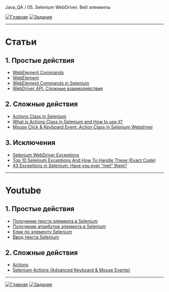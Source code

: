 Java_QA / 05. Selenium WebDriver. Веб элементы

[![Главная](https://img.shields.io/badge/-Главная-aaccee)](README.md)
[![Задание](https://img.shields.io/badge/-Задание-99ffee)](3.%20Задание.md)

***

# Статьи

## 1. Простые действия

* [WebElement Commands](https://www.toolsqa.com/selenium-webdriver/webelement-commands/)
* [WebElement](https://www.selenium.dev/documentation/en/webdriver/web_element/)
* [WebElement Commands in Selenium](https://stqatools.com/selenium-webelement-commands/)
* [WebDriver API. Сложные взаимодействия](https://comaqa.gitbook.io/selenium-webdriver-lectures/selenium-webdriver.-slozhnye-voprosy./webdriver-api.-slozhnye-vzaimodeistviya.)

## 2. Сложные действия

* [Actions Class in Selenium](https://www.toolsqa.com/selenium-webdriver/actions-class-in-selenium/)
* [What is Actions Class in Selenium and How to use it?](https://www.janbasktraining.com/blog/what-is-actions-class-in-selenium/)
* [Mouse Click & Keyboard Event: Action Class in Selenium Webdriver](https://www.guru99.com/keyboard-mouse-events-files-webdriver.html)

## 3. Исключения

* [Selenium WebDriver Exceptions](http://internetka.in.ua/selenium-webdriver-exceptions/)
* [Top 10 Selenium Exceptions And How To Handle These (Exact Code)](https://www.softwaretestinghelp.com/exception-handling-framework-selenium-tutorial-19/)
* [43 Exceptions in Selenium: Have you ever “met” them?](https://www.katalon.com/resources-center/blog/selenium-exceptions/)

***

# Youtube

## 1. Простые действия

* [Получение текста элемента в Selenium](https://www.youtube.com/watch?v=8N5p1105_ZM&list=PLZqgWWF4O-ziBZVXN19WcRHPM5DkH672c&index=10)
* [Получение атрибутов элемента в Selenium](https://www.youtube.com/watch?v=1lWtNSFXL1Q&list=PLZqgWWF4O-ziBZVXN19WcRHPM5DkH672c&index=9)
* [Клик по элементу Selenium](https://www.youtube.com/watch?v=GfUYh8u8leI&list=PLZqgWWF4O-ziBZVXN19WcRHPM5DkH672c&index=12)
* [Ввод текста Selenium](https://www.youtube.com/watch?v=Irdz077dHsk&list=PLZqgWWF4O-ziBZVXN19WcRHPM5DkH672c&index=13https://www.youtube.com/watch?v=Irdz077dHsk&list=PLZqgWWF4O-ziBZVXN19WcRHPM5DkH672c&index=13)

## 2. Сложные действия

* [Actions](https://www.youtube.com/watch?v=-L2AnIN7VXk)
* [Selenium Actions (Advanced Keyboard & Mouse Events)](https://www.youtube.com/playlist?list=PLfp-cJ6BH8u_KcwdSoFsGlE6u2XSrKkwc)

***

[![Главная](https://img.shields.io/badge/-Главная-aaccee)](README.md)
[![Задание](https://img.shields.io/badge/-Задание-99ffee)](3.%20Задание.md)